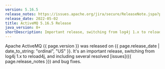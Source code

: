 ```yaml
---
version: 5.16.5
release_notes: https://issues.apache.org/jira/secure/ReleaseNote.jspa?projectId=12311210&version=12351117
release_date: 2022-05-02
title: ActiveMQ 5.16.5 Release
java_version: 8+
shortDescription: Important release, switching from log4j 1.x to reload4j, and including several improvements and dependency updates.
---
```

Apache ActiveMQ {{ page.version }} was released on {{ page.release_date | date_to_string: "ordinal", "US" }}. It's an important release, switching from log4j 1.x to reload4j, and including several resolved [issues]({{ page.release_notes }}) and bug fixes.
